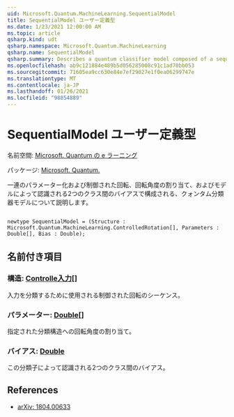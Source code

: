 ```yaml
---
uid: Microsoft.Quantum.MachineLearning.SequentialModel
title: SequentialModel ユーザー定義型
ms.date: 1/23/2021 12:00:00 AM
ms.topic: article
qsharp.kind: udt
qsharp.namespace: Microsoft.Quantum.MachineLearning
qsharp.name: SequentialModel
qsharp.summary: Describes a quantum classifier model composed of a sequence of parameterized and controlled rotations, an assignment of rotation angles, and a bias between the two classes recognized by the model.
ms.openlocfilehash: ab9c121884e489b5d056285008c91c1ad70bb053
ms.sourcegitcommit: 71605ea9cc630e84e7ef29027e1f0ea06299747e
ms.translationtype: MT
ms.contentlocale: ja-JP
ms.lasthandoff: 01/26/2021
ms.locfileid: "98854889"
---
```

# <a name="sequentialmodel-user-defined-type"></a>SequentialModel ユーザー定義型

名前空間: [Microsoft. Quantum の e ラーニング](xref:Microsoft.Quantum.MachineLearning)

パッケージ: [Microsoft. Quantum.](https://nuget.org/packages/Microsoft.Quantum.MachineLearning)


一連のパラメーター化および制御された回転、回転角度の割り当て、およびモデルによって認識される2つのクラス間のバイアスで構成される、クォンタム分類器モデルについて説明します。

```qsharp

newtype SequentialModel = (Structure : Microsoft.Quantum.MachineLearning.ControlledRotation[], Parameters : Double[], Bias : Double);
```



## <a name="named-items"></a>名前付き項目

### <a name="structure--controlledrotation"></a>構造: [Controlle入力](xref:Microsoft.Quantum.MachineLearning.ControlledRotation)[]

入力を分類するために使用される制御された回転のシーケンス。
### <a name="parameters--double"></a>パラメーター: [Double](xref:microsoft.quantum.lang-ref.double)[]

指定された分類構造への回転角度の割り当て。
### <a name="bias--double"></a>バイアス: [Double](xref:microsoft.quantum.lang-ref.double)

この分類子によって認識される2つのクラス間のバイアス。

## <a name="references"></a>References

- [arXiv: 1804.00633](https://arxiv.org/abs/1804.00633)